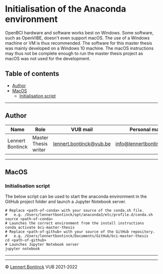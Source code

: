 # Initialisation of the Anaconda environment

OpenBCI hardware and software works best on Windows. Some software, such as OpenViBE, doesn't even support macOS. The use of a Windows machine or VM is thus recommended. The software for this master thesis was mainly developed on a Windows 10 machine. The macOS instructions may thus not be complete enough to run the master thesis project as macOS was not used for the development.

## Table of contents

- [Author](#author)
- [MacOS](#macos)
   - [Initialisation script](#initialisation-script)

<hr>


## Author

| Name             | Role                 | VUB mail                                                  | Personal mail                                               |
| ---------------- | -------------------- | --------------------------------------------------------- | ----------------------------------------------------------- |
| Lennert Bontinck | Master Thesis writer | [lennert.bontinck@vub.be](mailto:lennert.bontinck@vub.be) | [info@lennertbontinck.com](mailto:info@lennertbontinck.com) |

<hr>


## MacOS

### Initialisation script

The below script can be used to start the anaconda environment in the GitHub project folder and launch a Jupyter Notebook server.

```shell
# Replace <path-of-conda> with your source of the conda.sh file.
#   e.g. /Users/lennertbontinck/opt/anaconda3/etc/profile.d/conda.sh
source <path-of-conda>
# Launches the correct environment from the install instructions
conda activate bci-master-thesis
# Replace <path-of-github> with your source of the GitHub repository.
#   e.g. /Users/lennertbontinck/Documents/GitHub/bci-master-thesis
cd <path-of-github>
# Launches Jupyter Notebook server
jupyter notebook
```



* * *
* * *
© [Lennert Bontinck](https://www.lennertbontinck.com/) VUB 2021-2022